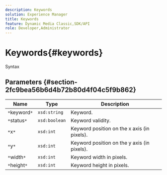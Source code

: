 ```yaml
---
description: Keywords
solution: Experience Manager
title: Keywords
feature: Dynamic Media Classic,SDK/API
role: Developer,Administrator
---
```


# Keywords{#keywords}

 Syntax 

## Parameters {#section-2fc9bea56b6d4b72b80d4f04c5f9b862}

|  Name  | Type  | Description  |
|---|---|---|
|  `*`keyword`*`  | `xsd:string`  | Keyword.  |
|  `*`status`*`  | `xsd:boolean`  | Keyword validity.  |
|  `*`x`*`  | `xsd:int`  | Keyword position on the x axis (in pixels).  |
|  `*`y`*`  | `xsd:int`  | Keyword position on the y axis (in pixels).  |
|  `*`width`*`  | `xsd:int`  | Keyword width in pixels.  |
|  `*`height`*`  | `xsd:int`  | Keyword height in pixels.  |

